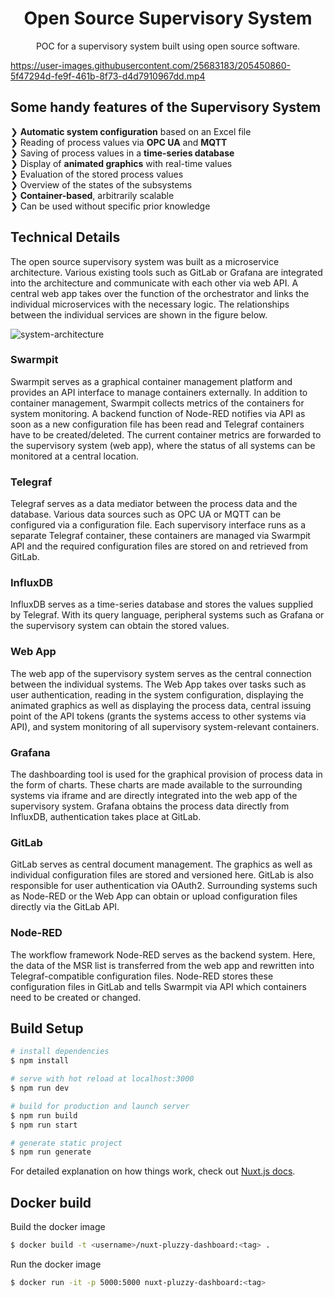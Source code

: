 <h1 align="center">Open Source Supervisory System</h1>
<p align="center">POC for a supervisory system built using open source software.</p>

https://user-images.githubusercontent.com/25683183/205450860-5f47294d-fe9f-461b-8f73-d4d7910967dd.mp4


## Some handy features of the Supervisory System

 ❯ **Automatic system configuration** based on an Excel file <br>
 ❯ Reading of process values via **OPC UA** and **MQTT** <br>
 ❯ Saving of process values in a **time-series database** <br>
 ❯ Display of **animated graphics** with real-time values <br>
 ❯ Evaluation of the stored process values <br>
 ❯ Overview of the states of the subsystems <br>
 ❯ **Container-based**, arbitrarily scalable <br>
 ❯ Can be used without specific prior knowledge <br>

## Technical Details
The open source supervisory system was built as a microservice architecture. Various existing tools such as GitLab or Grafana are integrated into the architecture and communicate with each other via web API. A central web app takes over the function of the orchestrator and links the individual microservices with the necessary logic. The relationships between the individual services are shown in the figure below.

![system-architecture](https://user-images.githubusercontent.com/25683183/205451134-d1e94ce2-78f0-495d-b44d-5e6adfcb28cb.png)

### Swarmpit
Swarmpit serves as a graphical container management platform and provides an API interface to manage containers externally. In addition to container management, Swarmpit collects metrics of the containers for system monitoring. A backend function of Node-RED notifies via API as soon as a new configuration file has been read and Telegraf containers have to be created/deleted. The current container metrics are forwarded to the supervisory system (web app), where the status of all systems can be monitored at a central location.

### Telegraf
Telegraf serves as a data mediator between the process data and the database. Various data sources such as OPC UA or MQTT can be configured via a configuration file. Each supervisory interface runs as a separate Telegraf container, these containers are managed via Swarmpit API and the required configuration files are stored on and retrieved from GitLab.

### InfluxDB
InfluxDB serves as a time-series database and stores the values supplied by Telegraf. With its query language, peripheral systems such as Grafana or the supervisory system can obtain the stored values.

### Web App
The web app of the supervisory system serves as the central connection between the individual systems. The Web App takes over tasks such as user authentication, reading in the system configuration, displaying the animated graphics as well as displaying the process data, central issuing point of the API tokens (grants the systems access to other systems via API), and system monitoring of all supervisory system-relevant containers.

### Grafana
The dashboarding tool is used for the graphical provision of process data in the form of charts. These charts are made available to the surrounding systems via iframe and are directly integrated into the web app of the supervisory system. Grafana obtains the process data directly from InfluxDB, authentication takes place at GitLab.

### GitLab
GitLab serves as central document management. The graphics as well as individual configuration files are stored and versioned here. GitLab is also responsible for user authentication via OAuth2. Surrounding systems such as Node-RED or the Web App can obtain or upload configuration files directly via the GitLab API.

### Node-RED
The workflow framework Node-RED serves as the backend system. Here, the data of the MSR list is transferred from the web app and rewritten into Telegraf-compatible configuration files. Node-RED stores these configuration files in GitLab and tells Swarmpit via API which containers need to be created or changed.

## Build Setup

```bash
# install dependencies
$ npm install

# serve with hot reload at localhost:3000
$ npm run dev

# build for production and launch server
$ npm run build
$ npm run start

# generate static project
$ npm run generate
```

For detailed explanation on how things work, check out [Nuxt.js docs](https://nuxtjs.org).


## Docker build

Build the docker image

```bash
$ docker build -t <username>/nuxt-pluzzy-dashboard:<tag> .
```

Run the docker image

```bash
$ docker run -it -p 5000:5000 nuxt-pluzzy-dashboard:<tag>
```
